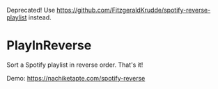 Deprecated! Use https://github.com/FitzgeraldKrudde/spotify-reverse-playlist instead.

PlayInReverse
=============

Sort a Spotify playlist in reverse order. That's it!

Demo: https://nachiketapte.com/spotify-reverse
